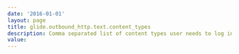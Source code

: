 ```yaml
---
date: '2016-01-01'
layout: page
title: glide.outbound_http.text.content_types
description: Comma separated list of content types user needs to log in addition to default system defined ones
value:  
---
```

